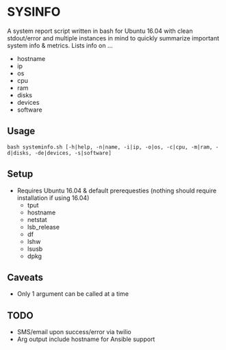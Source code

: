 # SYSINFO
A system report script written in bash for Ubuntu 16.04 with clean stdout/error and multiple instances in mind to quickly summarize important system info & metrics.
Lists info on ...
* hostname
* ip
* os
* cpu
* ram
* disks
* devices
* software

## Usage
```bash systeminfo.sh [-h|help, -n|name, -i|ip, -o|os, -c|cpu, -m|ram, -d|disks, -de|devices, -s|software]``` 

## Setup
* Requires Ubuntu 16.04 & default prerequesties (nothing should require installation if using 16.04)
	* tput
	* hostname
	* netstat
	* lsb_release
	* df
	* lshw
	* lsusb
	* dpkg

## Caveats
* Only 1 argument can be called at a time

## TODO
* SMS/email upon success/error via twilio
* Arg output include hostname for Ansible support
